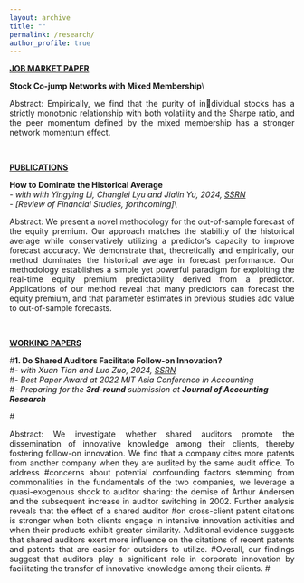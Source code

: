 ```yaml
---
layout: archive
title: ""
permalink: /research/
author_profile: true
---
```

<b><u>JOB MARKET PAPER</u></b><br/>

**Stock Co-jump Networks with Mixed Membership**\


<p style='text-align: justify;'>Abstract: Empirically, we find that the purity of individual stocks has a strictly monotonic relationship with both volatility and the Sharpe ratio, and the peer momentum defined by the mixed membership has a stronger network momentum effect.</p><br/>



<b><u>PUBLICATIONS</u></b><br/>

**How to Dominate the Historical Average**\
*- with with Yingying Li, Changlei Lyu and Jialin Yu, 2024, [SSRN](https://papers.ssrn.com/sol3/papers.cfm?abstract_id=4245306)*\
*- [Review of Financial Studies, forthcoming]*\


<p style='text-align: justify;'>Abstract: We present a novel methodology for the out-of-sample forecast of the equity premium. Our approach matches the stability of the historical average while conservatively utilizing a predictor’s capacity to improve forecast accuracy. We demonstrate that, theoretically and empirically, our method dominates the historical average in forecast performance. Our methodology establishes a simple yet powerful paradigm for exploiting the real-time equity premium predictability derived from a predictor. Applications of our method reveal that many predictors can forecast the equity premium, and that parameter estimates in previous studies add value to out-of-sample forecasts. </p><br/>



<b><u>WORKING PAPERS</u></b><br/>

#**1. Do Shared Auditors Facilitate Follow-on Innovation?**\
#*- with Xuan Tian and Luo Zuo, 2024, [SSRN](https://papers.ssrn.com/sol3/papers.cfm?abstract_id=4099144)*\
#*- Best Paper Award at 2022 MIT Asia Conference in Accounting*\
#*- Preparing for the **3rd-round** submission at **Journal of Accounting Research***

#<p style='text-align: justify;'>Abstract: We investigate whether shared auditors promote the dissemination of innovative knowledge among their clients, thereby fostering follow-on innovation. We find that a company cites more patents from another company when they are audited by the same audit office. To address #concerns about potential confounding factors stemming from commonalities in the fundamentals of the two companies, we leverage a quasi-exogenous shock to auditor sharing: the demise of Arthur Andersen and the subsequent increase in auditor switching in 2002. Further analysis reveals that the effect of a shared auditor #on cross-client patent citations is stronger when both clients engage in intensive innovation activities and when their products exhibit greater similarity. Additional evidence suggests that shared auditors exert more influence on the citations of recent patents and patents that are easier for outsiders to utilize. #Overall, our findings suggest that auditors play a significant role in corporate innovation by facilitating the transfer of innovative knowledge among their clients.
#</p><br/>



